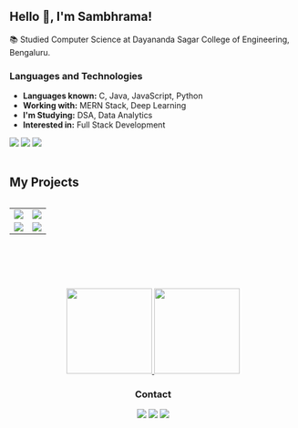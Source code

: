 
## Hello 👋, I'm Sambhrama!


📚 Studied Computer Science at Dayananda Sagar College of Engineering, Bengaluru.

### Languages and Technologies
- **Languages known:** C, Java, JavaScript, Python
- **Working with:** MERN Stack, Deep Learning
- **I'm Studying:** DSA, Data Analytics
- **Interested in:** Full Stack Development

<div>
    <img src="https://img.shields.io/badge/Java-00599C?style=for-the-badge&logo=java&logoColor=white">
    <img src="https://img.shields.io/badge/JavaScript-00599C?style=for-the-badge&logo=javascript&logoColor=white">
    <img src="https://img.shields.io/badge/Python-00599C?style=for-the-badge&logo=python&logoColor=white">
</div>
&nbsp;

## My Projects
<table align="center">
 <table>
  <tr>
    <td>
      <a href="https://github.com/sambhrama24/deCrypt">
        <img src="https://github-readme-stats.vercel.app/api/pin/?username=sambhrama24&repo=deCrypt&bg_color=23282E&text_color=9f9f9f" />
      </a>
    </td>
    <td>
      <a href="https://github.com/vinubhat10/Dynamic_Gesture">
        <img src="https://github-readme-stats.vercel.app/api/pin/?username=vinubhat10&repo=Dynamic_Gesture&bg_color=23282E&text_color=9f9f9f" />
      </a>
    </td>
  </tr>
  <tr>
    <td>
      <a href="https://github.com/sambhrama24/Yotube-Transcript-Summarizer">
        <img src="https://github-readme-stats.vercel.app/api/pin/?username=sambhrama24&repo=Yotube-Transcript-Summarizer&bg_color=23282E&text_color=9f9f9f" />
      </a>
    </td>
    <td>
      <a href="https://github.com/sambhrama24/todo-list">
        <img src="https://github-readme-stats.vercel.app/api/pin/?username=sambhrama24&repo=todo-list&bg_color=23282E&text_color=9f9f9f" />
      </a>
    </td>
  </tr>
</table>

  
</table>

<br><br>


&nbsp;

<div align="center">
<a href="https://github.com/sambhrama24">
    <img height="150em" src="https://github-readme-stats.vercel.app/api/?username=sambhrama24&show_icons=true&title_color=52ade9&icon_color=2cbf6d&text_color=9f9f9f&bg_color=23282E"/>
    <img height="150em" src="https://github-readme-stats.vercel.app/api/top-langs/?username=sambhrama24&layout=compact&show_icons=true&title_color=52ade9&icon_color=2cbf6d&text_color=9f9f9f&bg_color=23282E"/>
</a>
</div>

<h3 align="center"> Contact</h3>

<div align="center">
    
<p align="center">
  <a href = "https://www.linkedin.com/in/sambhramapatel"><img src="https://img.icons8.com/fluent/48/000000/linkedin.png"/></a>
<a href = "https://twitter.com/sambhrama_"><img src="https://img.icons8.com/fluent/48/000000/twitter.png"/></a>
<a href = "mailto:sambhramapatel@gmailcom"><img src="https://img.icons8.com/external-those-icons-lineal-color-those-icons/2x/external-Gmail-logos-and-brands-those-icons-lineal-color-those-icons.png"/></a>
</p>

<div>

</div>
</div>
